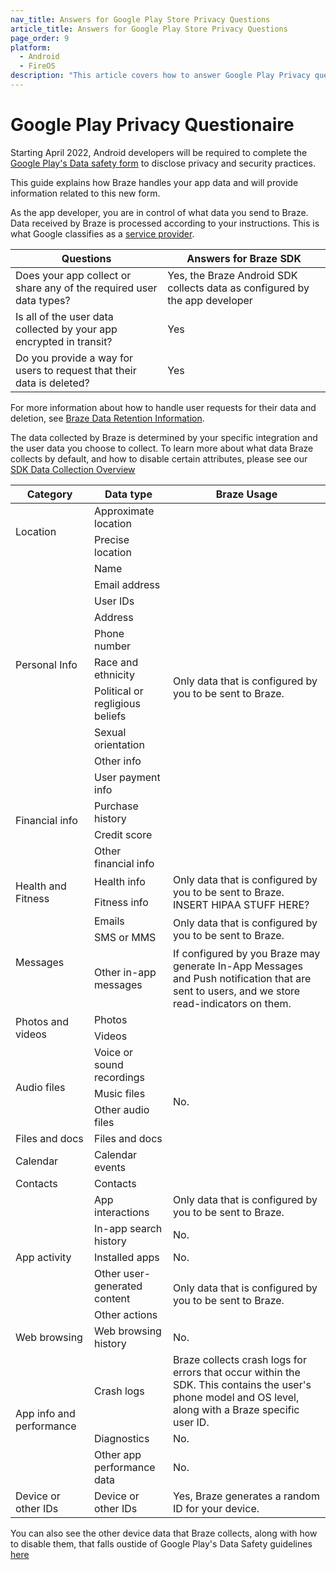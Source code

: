 ```yaml
---
nav_title: Answers for Google Play Store Privacy Questions
article_title: Answers for Google Play Store Privacy Questions
page_order: 9
platform: 
  - Android
  - FireOS
description: "This article covers how to answer Google Play Privacy questions"
---
```

<style>
table td {
    word-break: break-word;
}
</style>

# Google Play Privacy Questionaire

Starting April 2022, Android developers will be required to complete the [Google Play's Data safety form](https://support.google.com/googleplay/android-developer/answer/10787469) to disclose privacy and security practices.

This guide explains how Braze handles your app data and will provide information related to this new form. 

As the app developer, you are in control of what data you send to Braze. Data received by Braze is processed according to your instructions. This is what Google classifies as a [service provider][3]. 

|Questions|Answers for Braze SDK|
|---|---|
|Does your app collect or share any of the required user data types?|Yes, the Braze Android SDK collects data as configured by the app developer|
|Is all of the user data collected by your app encrypted in transit?|Yes|
|Do you provide a way for users to request that their data is deleted?|Yes|

For more information about how to handle user requests for their data and deletion, see [Braze Data Retention Information][1].

The data collected by Braze is determined by your specific integration and the user data you choose to collect. To learn more about what data Braze collects by default, and how to disable certain attributes, please see our [SDK Data Collection Overview](https://www.braze.com/docs/user_guide/data_and_analytics/user_data_collection/sdk_data_collection/#minimum-integration)

<table id="datatypes">
    <thead>
        <tr>
            <th width="25%">Category</th>
            <th width="25%">Data type</th>
            <th width="50%">Braze Usage</th>
        </tr>
    </thead>
    <tbody>
        <tr>
            <td rowspan="2">Location</td>
            <td>Approximate location</td>
            <td rowspan="15">Only data that is configured by you to be sent to Braze.</td>
        </tr>
        <tr>
            <td>Precise location</td>
        </tr>
        <tr>
            <td rowspan="9">Personal Info</td>
            <td>Name</td>
        </tr>
        <tr>
            <td>Email address</td>
        </tr>
        <tr>
            <td>User IDs</td>
        </tr>
        <tr>
            <td>Address</td>
        </tr>
        <tr>
            <td>Phone number</td>
        </tr>
        <tr>
            <td>Race and ethnicity</td>
        </tr>
        <tr>
            <td>Political or regligious beliefs</td>
        </tr>
        <tr>
            <td>Sexual orientation</td>
        </tr>
        <tr>
            <td>Other info</td>
        </tr>
        <tr>
            <td rowspan="4">Financial info</td>
            <td>User payment info</td>
        </tr>
        <tr>
            <td>Purchase history</td>
        </tr>
        <tr>
            <td>Credit score</td>
        </tr>
        <tr>
            <td>Other financial info</td>      
        </tr>
        <tr>
            <td rowspan="2">Health and Fitness</td>
            <td>Health info</td>
            <td rowspan="2">Only data that is configured by you to be sent to Braze. INSERT HIPAA STUFF HERE?</td>
        </tr>
        <tr>
            <td>Fitness info</td>     
        </tr>
        <tr>
            <td rowspan="3">Messages</td>
            <td>Emails</td>
            <td rowspan="2">Only data that is configured by you to be sent to Braze.</td>
        </tr>
        <tr>
            <td>SMS or MMS</td>          
        </tr>
        <tr>
            <td>Other in-app messages</td>
            <td>If configured by you Braze may generate In-App Messages and Push notification that are sent to users, and we store read-indicators on them.</td>
        </tr>
        <tr>
            <td rowspan="2">Photos and videos</td>
            <td>Photos</td>
            <td rowspan="8">No.</td>
        </tr>
        <tr>
            <td>Videos</td>
        </tr>
        <tr>
            <td rowspan="3">Audio files</td>
            <td>Voice or sound recordings</td>
        </tr>        
        <tr>
            <td>Music files</td>
        </tr>
        <tr>
            <td>Other audio files</td>
        </tr>
        <tr>
            <td>Files and docs</td>
            <td>Files and docs</td>
        </tr>
        <tr>
            <td>Calendar</td>
            <td>Calendar events</td>
        </tr>
        <tr>
            <td>Contacts</td>
            <td>Contacts</td>
        </tr>
        <tr>
            <td rowspan="5">App activity</td>
            <td>App interactions</td>
            <td>Only data that is configured by you to be sent to Braze.</td>
        </tr>
        <tr>
            <td>In-app search history</td>
            <td>No.</td>            
        </tr>
        <tr>
            <td>Installed apps</td>
            <td>No.</td>            
        </tr>
        <tr>
            <td>Other user-generated content</td>
            <td rowspan="2">Only data that is configured by you to be sent to Braze.</td>            
        </tr>
        <tr>
            <td>Other actions</td>
        </tr>
        <tr>
            <td>Web browsing</td>
            <td>Web browsing history</td>
            <td>No.</td>
        </tr>
        <tr>
            <td rowspan="3">App info and performance</td>
            <td>Crash logs</td>
            <td>Braze collects crash logs for errors that occur within the SDK. This contains the user's phone model and OS level, along with a Braze specific user ID.</td>
        </tr>
        <tr>
            <td>Diagnostics</td>
            <td>No.</td>            
        </tr>
        <tr>
            <td>Other app performance data</td>
            <td>No.</td>            
        </tr>
        <tr>
            <td>Device or other IDs</td>
            <td>Device or other IDs</td>
            <td>Yes, Braze generates a random ID for your device.</td>
        </tr>
    </tbody>
</table>


You can also see the other device data that Braze collects, along with how to disable them, that falls oustide of Google Play's Data Safety guidelines [here][2]

[1]: https://www.braze.com/docs/api/data_retention/
[2]: https://www.braze.com/docs/developer_guide/platform_integration_guides/android/storage
[3]: https://support.google.com/googleplay/android-developer/answer/10787469?hl=en#zippy=%2Cwhat-kinds-of-activities-can-service-providers-perform